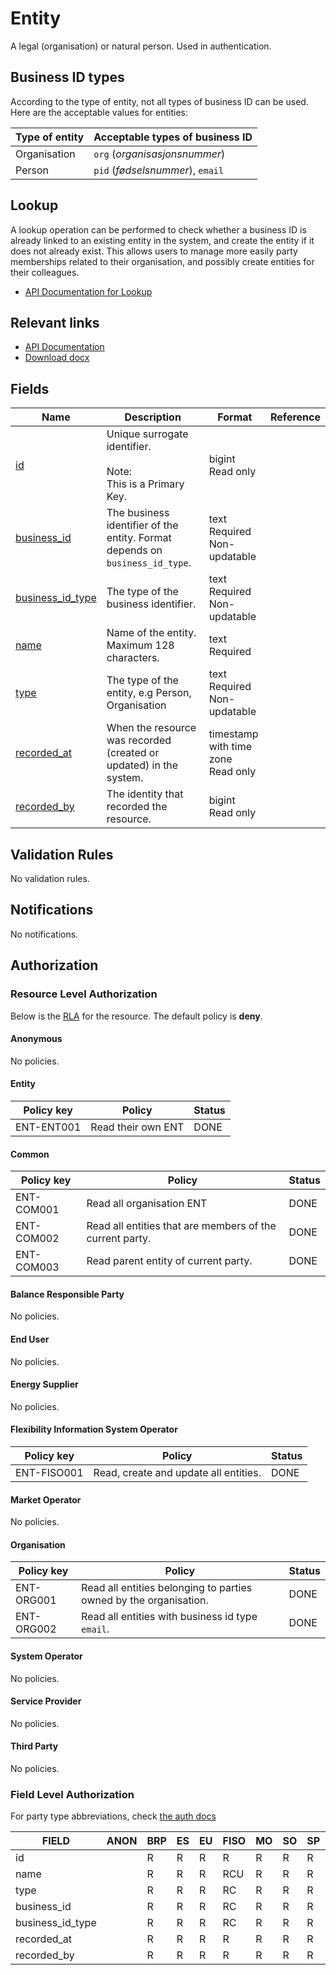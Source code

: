 # Entity

A legal (organisation) or natural person. Used in authentication.

## Business ID types

According to the type of entity, not all types of business ID can be used.
Here are the acceptable values for entities:

| Type of entity | Acceptable types of business ID  |
|----------------|----------------------------------|
| Organisation   | `org` (_organisasjonsnummer_)    |
| Person         | `pid` (_fødselsnummer_), `email` |

## Lookup

A lookup operation can be performed to check whether a business ID is already
linked to an existing entity in the system, and create the entity if it does not
already exist. This allows users to manage more easily party memberships related
to their organisation, and possibly create entities for their colleagues.

* [API Documentation for Lookup](../api/v0/index.html#/operations/call_entity_lookup)

## Relevant links

* [API Documentation](../api/v0/index.html#/operations/list_entity)
* [Download docx](../download/entity.docx)

## Fields

| Name                                                                                 | Description                                                                  | Format                                 | Reference |
|--------------------------------------------------------------------------------------|------------------------------------------------------------------------------|----------------------------------------|-----------|
| <a name="field-id" href="#field-id">id</a>                                           | Unique surrogate identifier.<br/><br/>Note:<br/>This is a Primary Key.       | bigint<br/>Read only                   |           |
| <a name="field-business_id" href="#field-business_id">business_id</a>                | The business identifier of the entity. Format depends on `business_id_type`. | text<br/>Required<br/>Non-updatable    |           |
| <a name="field-business_id_type" href="#field-business_id_type">business_id_type</a> | The type of the business identifier.                                         | text<br/>Required<br/>Non-updatable    |           |
| <a name="field-name" href="#field-name">name</a>                                     | Name of the entity. Maximum 128 characters.                                  | text<br/>Required                      |           |
| <a name="field-type" href="#field-type">type</a>                                     | The type of the entity, e.g Person, Organisation                             | text<br/>Required<br/>Non-updatable    |           |
| <a name="field-recorded_at" href="#field-recorded_at">recorded_at</a>                | When the resource was recorded (created or updated) in the system.           | timestamp with time zone<br/>Read only |           |
| <a name="field-recorded_by" href="#field-recorded_by">recorded_by</a>                | The identity that recorded the resource.                                     | bigint<br/>Read only                   |           |

## Validation Rules

No validation rules.

## Notifications

No notifications.

## Authorization

### Resource Level Authorization

Below is the [RLA](../technical/auth.md#resource-level-authorization-rla) for the
resource. The default policy is **deny**.

#### Anonymous

No policies.

<!-- markdownlint-disable MD024 -->
#### Entity
<!-- markdownlint-enable MD024 -->

| Policy key | Policy             | Status |
|------------|--------------------|--------|
| ENT-ENT001 | Read their own ENT | DONE   |

#### Common

| Policy key | Policy                                                   | Status |
|------------|----------------------------------------------------------|--------|
| ENT-COM001 | Read all organisation ENT                                | DONE   |
| ENT-COM002 | Read all entities that are members of the current party. | DONE   |
| ENT-COM003 | Read parent entity of current party.                     | DONE   |

#### Balance Responsible Party

No policies.

#### End User

No policies.

#### Energy Supplier

No policies.

#### Flexibility Information System Operator

| Policy key  | Policy                                | Status |
|-------------|---------------------------------------|--------|
| ENT-FISO001 | Read, create and update all entities. | DONE   |

#### Market Operator

No policies.

#### Organisation

| Policy key | Policy                                                            | Status |
|------------|-------------------------------------------------------------------|--------|
| ENT-ORG001 | Read all entities belonging to parties owned by the organisation. | DONE   |
| ENT-ORG002 | Read all entities with business id type `email`. | DONE   |

#### System Operator

No policies.

#### Service Provider

No policies.

#### Third Party

No policies.

### Field Level Authorization

For party type abbreviations, check [the auth docs](../technical/auth.md#party-market-actors)

| FIELD            | ANON | BRP | ES | EU | FISO | MO | SO | SP | TP | ORG |
|------------------|------|-----|----|----|------|----|----|----|----|-----|
| id               |      | R   | R  | R  | R    | R  | R  | R  | R  | R   |
| name             |      | R   | R  | R  | RCU  | R  | R  | R  | R  | R   |
| type             |      | R   | R  | R  | RC   | R  | R  | R  | R  | R   |
| business_id      |      | R   | R  | R  | RC   | R  | R  | R  | R  | R   |
| business_id_type |      | R   | R  | R  | RC   | R  | R  | R  | R  | R   |
| recorded_at      |      | R   | R  | R  | R    | R  | R  | R  | R  | R   |
| recorded_by      |      | R   | R  | R  | R    | R  | R  | R  | R  | R   |
